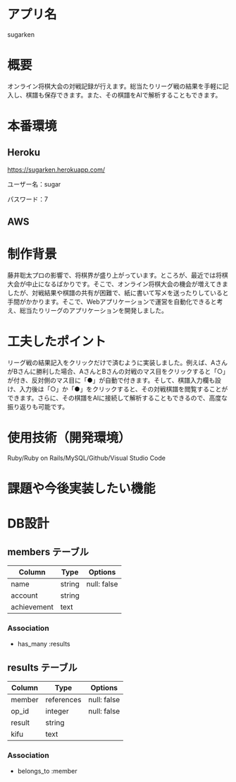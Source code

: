 # アプリ名
sugarken

# 概要
<p>オンライン将棋大会の対戦記録が行えます。総当たりリーグ戦の結果を手軽に記入し、棋譜も保存できます。また、その棋譜をAIで解析することもできます。</p>

# 本番環境
## Heroku
https://sugarken.herokuapp.com/
<p>ユーザー名：sugar</p>
<p>パスワード：7</p>

## AWS


# 制作背景
<p>藤井聡太プロの影響で、将棋界が盛り上がっています。ところが、最近では将棋大会が中止になるばかりです。そこで、オンライン将棋大会の機会が増えてきましたが、対戦結果や棋譜の共有が困難で、紙に書いて写メを送ったりしていると手間がかかります。そこで、Webアプリケーションで運営を自動化できると考え、総当たりリーグのアプリケーションを開発しました。</p>

# 工夫したポイント
<p>リーグ戦の結果記入をクリックだけで済むように実装しました。例えば、AさんがBさんに勝利した場合、AさんとBさんの対戦のマス目をクリックすると「○」が付き、反対側のマス目に「●」が自動で付きます。そして、棋譜入力欄も設け、入力後は「○」か「●」をクリックすると、その対戦棋譜を閲覧することができます。さらに、その棋譜をAIに接続して解析することもできるので、高度な振り返りも可能です。</p>

# 使用技術（開発環境）
Ruby/Ruby on Rails/MySQL/Github/Visual Studio Code

# 課題や今後実装したい機能


# DB設計

## members テーブル

| Column      | Type   | Options     |
| ----------- | ------ | ----------- |
| name        | string | null: false |
| account     | string |             |
| achievement | text   |             |


### Association

- has_many :results

## results テーブル

| Column      | Type       | Options     |
| ----------- | ---------- | ----------- |
| member      | references | null: false |
| op_id       | integer    | null: false |
| result      | string     |             |
| kifu        | text       |             |

### Association

- belongs_to :member
